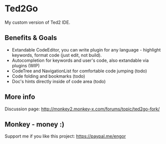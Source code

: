# Ted2Go
My custom version of Ted2 IDE.

## Benefits & Goals
* Extandable CodeEditor, you can write plugin for any language - highlight keywords, format code (just edit, not build).
* Autocompletion for keywords and user's code, also extandable via plugins (WIP)
* CodeTree and NavigationList for comfortable code jumping (todo)
* Code folding and bookmarks (todo)
* Doc's hints directly inside of code area (todo)

## More info
Discussion page: http://monkey2.monkey-x.com/forums/topic/ted2go-fork/

## Monkey - money :)
Support me if you like this project: https://paypal.me/engor
